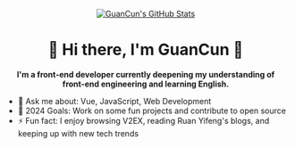 <p align="center">
  <a href="https://github.com/anuraghazra/github-readme-stats">
    <img src="https://github-readme-stats.vercel.app/api?username=GuanCun&count_private=true&show_icons=true&theme=blueberry" alt="GuanCun's GitHub Stats" />
  </a>
</p>

<h1 align="center">👋 Hi there, I'm GuanCun 👋</h1>

<p align="center">
  <strong>I'm a front-end developer currently deepening my understanding of front-end engineering and learning English.</strong>
</p>

- 💬 Ask me about: Vue, JavaScript, Web Development
- 🥅 2024 Goals: Work on some fun projects and contribute to open source
- ⚡ Fun fact: I enjoy browsing V2EX, reading Ruan Yifeng's blogs, and keeping up with new tech trends
